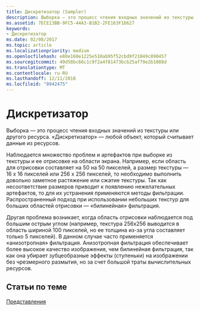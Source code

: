 ```yaml
---
title: Дискретизатор (Sampler)
description: Выборка — это процесс чтения входных значений из текстуры или другого ресурса. \ 0034;дискретизатор \ 0034; — любой объект, который считывает данные из ресурсов.
ms.assetid: 7ECE13BB-9FC5-44A3-B1B2-2FE163F1D627
keywords:
- Дискретизатор
ms.date: 02/08/2017
ms.topic: article
ms.localizationpriority: medium
ms.openlocfilehash: e80e160e1225e510ab95f52cbd9f21049c890457
ms.sourcegitcommit: 49d58bc66c1c9f2a4f81473bcb25af79e2b1088d
ms.translationtype: MT
ms.contentlocale: ru-RU
ms.lasthandoff: 12/11/2018
ms.locfileid: "8942475"
---
```

# <a name="sampler"></a>Дискретизатор


Выборка — это процесс чтения входных значений из текстуры или другого ресурса. «Дискретизатор» — любой объект, который считывает данные из ресурсов.

Наблюдается множество проблем и артефактов при выборке из текстуры и ее отрисовке на области экрана. Например, если область для отрисовки составляет на 50 на 50 пикселей, а размер текстуры — 16 x 16 пикселей или 256 х 256 пикселей, то необходимо выполнить довольно заметное растяжение или сжатие текстуры. Так как несоответствие размеров приводит к появлению нежелательных артефактов, то для их устранения применяются методы фильтрации. Распространенный подход при использовании небольших текстур для больших областей отрисовки — «билинейная» фильтрация.

Другая проблема возникает, когда область отрисовки наблюдается под большим острым углом (например, текстура 256х256 выводится в область шириной 100 пикселей, но ее толщина из-за угла составляет только 5 пикселей). В данном случае часто применяется «анизотропная» фильтрация. Анизотропная фильтрация обеспечивает более высокое качество изображения, чем билинейная фильтрация, так как она убирает зубцеобразные эффекты (ступеньки) на изображении без чрезмерного размытия, но за счет большой траты вычислительных ресурсов.

## <a name="span-idrelated-topicsspanrelated-topics"></a><span id="related-topics"></span>Статьи по теме


[Представления](views.md)

 

 




